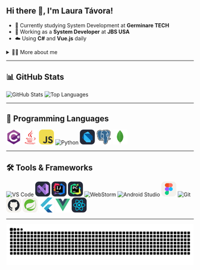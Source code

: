 <h2>Hi there 👋, I'm Laura Távora!</h2>

<ul>
  <li>🌱 Currently studying System Development at <strong>Germinare TECH</strong></li>
  <li>🔭 Working as a <strong>System Developer</strong> at <strong>JBS USA</strong></li>
  <li>☁️ Using <strong>C#</strong> and <strong>Vue.js</strong> daily</li>
</ul>

<details>
  <summary>👨‍💻 More about me</summary>

  - 🧠 I'm 16 years old and live in Brazil  
  - 🌎 Intermediate English speaker
  - 📚 I have experience with:
     <code>C#</code>, <code>Vue.js</code>, <code>Java</code>, <code>PostgreSQL</code>, <code>MongoDB</code>, <code>JavaScript</code>, <code>Python</code>, <code>Flutter</code>...
  - 📖 I enjoy reading books and I'm passionate about mobile apps!  
</details>

---

## 📊 GitHub Stats

![GitHub Stats](https://github-readme-stats.vercel.app/api?username=LauraTavora&show_icons=true&theme=dark)
![Top Languages](https://github-readme-stats.vercel.app/api/top-langs/?username=LauraTavora&layout=compact&langs_count=7&theme=dark)

---

## 🧠 Programming Languages

<p>
  <img alt="C#" src="https://raw.githubusercontent.com/devicons/devicon/master/icons/csharp/csharp-original.svg" width="40" />
  <img alt="Java" src="https://raw.githubusercontent.com/devicons/devicon/master/icons/java/java-plain.svg" width="40" />
  <img alt="JavaScript" src="https://raw.githubusercontent.com/tandpfun/skill-icons/main/icons/JavaScript.svg" width="40" />
  <img alt="Python" src="https://cdn.jsdelivr.net/gh/devicons/devicon@latest/icons/python/python-original.svg" width="40" />
  <img alt="Dart" src="https://raw.githubusercontent.com/tandpfun/skill-icons/main/icons/Dart-Dark.svg" width="40" />
  <img alt="PostgreSQL" src="https://raw.githubusercontent.com/devicons/devicon/master/icons/postgresql/postgresql-original.svg" width="40" />
  <img alt="MongoDB" src="https://raw.githubusercontent.com/devicons/devicon/master/icons/mongodb/mongodb-original.svg" width="40" />
</p>


---

## 🛠️ Tools & Frameworks

<p>
  <img alt="VS Code" src="https://cdn.jsdelivr.net/gh/devicons/devicon/icons/vscode/vscode-original.svg" width="40" />
  <img alt="Visual Studio" src="https://raw.githubusercontent.com/tandpfun/skill-icons/main/icons/VisualStudio-Dark.svg" width="40" />
  <img alt="IntelliJ IDEA" src="https://raw.githubusercontent.com/tandpfun/skill-icons/main/icons/Idea-Dark.svg" width="40" />
  <img alt="PyCharm" src="https://raw.githubusercontent.com/tandpfun/skill-icons/main/icons/PyCharm-Dark.svg" width="40" />
  <img alt="WebStorm" src="https://raw.githubusercontent.com/tandpfun/skill-icons/main/icons/WebStorm-Dark.svg" width="40" />
  <img alt="Android Studio" src="https://uxwing.com/wp-content/themes/uxwing/download/brands-and-social-media/android-studio-icon.png" width="40" />
  <img alt="Figma" src="https://raw.githubusercontent.com/tandpfun/skill-icons/65dea6c4eaca7da319e552c09f4cf5a9a8dab2c8/icons/Figma-Light.svg" width="40" />
  <img alt="Git" src="https://cdn.jsdelivr.net/gh/devicons/devicon/icons/git/git-original.svg" width="40" />
  <img alt="GitHub" src="https://raw.githubusercontent.com/tandpfun/skill-icons/main/icons/Github-Light.svg" width="40" />
  <img alt="Spring" src="https://raw.githubusercontent.com/tandpfun/skill-icons/65dea6c4eaca7da319e552c09f4cf5a9a8dab2c8/icons/Spring-Light.svg" width="40" />
  <img alt="Flutter" src="https://raw.githubusercontent.com/devicons/devicon/master/icons/flutter/flutter-original.svg" width="40" />
  <img alt="Vue.js" src="https://raw.githubusercontent.com/devicons/devicon/master/icons/vuejs/vuejs-original.svg" width="40" />
  <img alt="React" src="https://raw.githubusercontent.com/tandpfun/skill-icons/main/icons/React-Dark.svg" width="40" />
</p>


---
![Snake animation](https://raw.githubusercontent.com/EmilioStuart/EmilioStuart/output/snake.svg)
